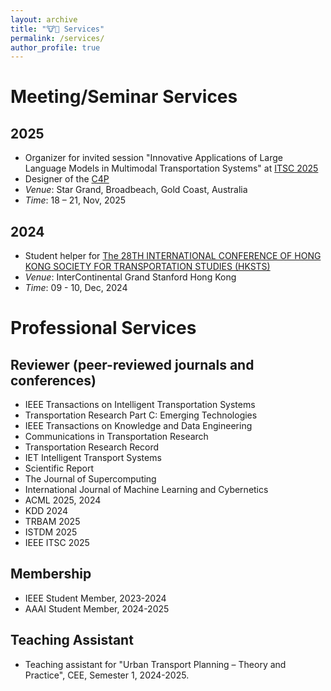 ```yaml
---
layout: archive
title: "🐮🐴 Services"
permalink: /services/
author_profile: true
---
```


# Meeting/Seminar Services

## 2025
- Organizer for invited session "Innovative Applications of Large Language Models in Multimodal Transportation Systems" at [ITSC 2025](https://ieee-itsc.org/2025/)
- Designer of the [C4P](../images/ITSC25-LLM4TR-C4P-Flyer-Final.pdf)
- *Venue*: Star Grand, Broadbeach, Gold Coast, Australia
- *Time*: 18 – 21, Nov, 2025
  
## 2024
- Student helper for [The 28TH INTERNATIONAL CONFERENCE OF HONG KONG SOCIETY FOR TRANSPORTATION STUDIES (HKSTS)](https://www.hksts.org/conf24b.htm)
- *Venue*: InterContinental Grand Stanford Hong Kong
- *Time*: 09 - 10, Dec, 2024

# Professional Services

## Reviewer (peer-reviewed journals and conferences)
- IEEE Transactions on Intelligent Transportation Systems
- Transportation Research Part C: Emerging Technologies
- IEEE Transactions on Knowledge and Data Engineering
- Communications in Transportation Research
- Transportation Research Record
- IET Intelligent Transport Systems
- Scientific Report
- The Journal of Supercomputing
- International Journal of Machine Learning and Cybernetics
- ACML 2025, 2024
- KDD 2024
- TRBAM 2025
- ISTDM 2025
- IEEE ITSC 2025

## Membership
- IEEE Student Member, 2023-2024
- AAAI Student Member, 2024-2025

## Teaching Assistant
- Teaching assistant for "Urban Transport Planning – Theory and Practice", CEE, Semester 1, 2024-2025.

